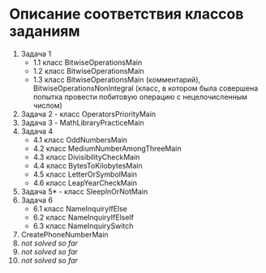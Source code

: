 # Описание соответствия классов заданиям

1. Задача 1
    - 1.1 класс BitwiseOperationsMain
    - 1.2 класс BitwiseOperationsMain
    - 1.3 класс BitwiseOperationsMain (комментарий), BitwiseOperationsNonIntegral (класс, в котором была совершена попытка провести побитовую операцию с нецелочисленным числом)
2. Задача 2 - класс OperatorsPriorityMain
3. Задача 3 - MathLibraryPracticeMain
4. Задача 4
   - 4.1 класс OddNumbersMain
   - 4.2 класс MediumNumberAmongThreeMain
   - 4.3 класс DivisibilityCheckMain
   - 4.4 класс BytesToKilobytesMain
   - 4.5 класс LetterOrSymbolMain
   - 4.6 класс LeapYearCheckMain
5. Задача 5* - класс SleepInOrNotMain
6. Задача 6
   - 6.1 класс NameInquiryIfElse
   - 6.2 класс NameInquiryIfElseIf
   - 6.3 класс NameInquirySwitch
7. CreatePhoneNumberMain
8. *not solved so far*
9. *not solved so far*
10. *not solved so far*